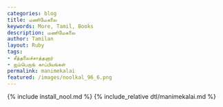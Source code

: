 ```yaml
---  
categories: blog  
title: மணிமேகலை
keywords: More, Tamil, Books  
description: மணிமேகலை
author: Tamilan  
layout: Ruby  
tags:     
- சீத்தலைச்சாத்தனார்
- ஐம்பெருங் காப்பியங்கள்
permalink: manimekalai  
featured: /images/noolkal_96_6.png  
---  
```

{% include install_nool.md %} 
{% include_relative dtl/manimekalai.md %} 
